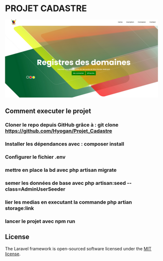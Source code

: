 # PROJET CADASTRE 


![Interface principal](screen_cadastre.png)
## Comment executer le projet


### Cloner le repo depuis GitHub grâce à  : git clone https://github.com/Hyogan/Projet_Cadastre
### Installer les dépendances avec : composer install
### Configurer le fichier .env
### mettre en place la bd avec php artisan migrate
### semer les données de base avec php artisan:seed --class=AdminUserSeeder
### lier les medias en executant la commande php artian storage:link
### lancer le projet avec npm run 

## License

The Laravel framework is open-sourced software licensed under the [MIT license](https://opensource.org/licenses/MIT).




